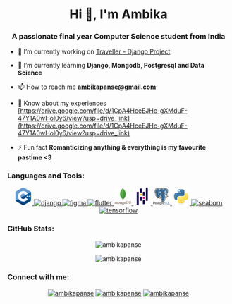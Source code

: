<h1 align="center">Hi 👋, I'm Ambika</h1>
<h3 align="center">A passionate final year Computer Science student from India</h3>

- 🔭 I’m currently working on [Traveller - Django Project](https://github.com/ambikapanse/Traveller/)

- 🌱 I’m currently learning **Django, Mongodb, Postgresql and Data Science**

- 📫 How to reach me **ambikapanse@gmail.com**

- 📄 Know about my experiences [https://drive.google.com/file/d/1CpA4HceEJHc-gXMduF-47Y1A0wHol0y6/view?usp=drive_link](https://drive.google.com/file/d/1CpA4HceEJHc-gXMduF-47Y1A0wHol0y6/view?usp=drive_link)

- ⚡ Fun fact **Romanticizing anything & everything is my favourite pastime <3**


<h3 align="left">Languages and Tools:</h3>
<p align="center"> <a href="https://www.w3schools.com/cpp/" target="_blank" rel="noreferrer"> <img src="https://raw.githubusercontent.com/devicons/devicon/master/icons/cplusplus/cplusplus-original.svg" alt="cplusplus" width="40" height="40"/> </a> <a href="https://www.djangoproject.com/" target="_blank" rel="noreferrer"> <img src="https://cdn.worldvectorlogo.com/logos/django.svg" alt="django" width="40" height="40"/> </a> <a href="https://www.figma.com/" target="_blank" rel="noreferrer"> <img src="https://www.vectorlogo.zone/logos/figma/figma-icon.svg" alt="figma" width="40" height="40"/> </a> <a href="https://flutter.dev" target="_blank" rel="noreferrer"> <img src="https://www.vectorlogo.zone/logos/flutterio/flutterio-icon.svg" alt="flutter" width="40" height="40"/> </a> <a href="https://www.mongodb.com/" target="_blank" rel="noreferrer"> <img src="https://raw.githubusercontent.com/devicons/devicon/master/icons/mongodb/mongodb-original-wordmark.svg" alt="mongodb" width="40" height="40"/> </a> <a href="https://pandas.pydata.org/" target="_blank" rel="noreferrer"> <img src="https://raw.githubusercontent.com/devicons/devicon/2ae2a900d2f041da66e950e4d48052658d850630/icons/pandas/pandas-original.svg" alt="pandas" width="40" height="40"/> </a> <a href="https://www.postgresql.org" target="_blank" rel="noreferrer"> <img src="https://raw.githubusercontent.com/devicons/devicon/master/icons/postgresql/postgresql-original-wordmark.svg" alt="postgresql" width="40" height="40"/> </a> <a href="https://www.python.org" target="_blank" rel="noreferrer"> <img src="https://raw.githubusercontent.com/devicons/devicon/master/icons/python/python-original.svg" alt="python" width="40" height="40"/> </a> <a href="https://seaborn.pydata.org/" target="_blank" rel="noreferrer"> <img src="https://seaborn.pydata.org/_images/logo-mark-lightbg.svg" alt="seaborn" width="40" height="40"/> </a> <a href="https://www.tensorflow.org" target="_blank" rel="noreferrer"> <img src="https://www.vectorlogo.zone/logos/tensorflow/tensorflow-icon.svg" alt="tensorflow" width="40" height="40"/> </a> </p>

<h3 align="left">GitHub Stats:</h3>
<p align="center"><img align="center" src="https://github-readme-stats.vercel.app/api/top-langs/?username=ambikapanse&theme=dark&hide_border=false&include_all_commits=false&count_private=false&layout=compact" alt="ambikapanse" /></p>

<p align="center"><img align="center" src="https://github-readme-streak-stats.herokuapp.com/?user=ambikapanse&theme=dark&hide_border=false" alt="ambikapanse" /></p>
<h3 align="left">Connect with me:</h3>
<p align="center">
<a href="https://linkedin.com/in/ambikapanse" target="blank"><img align="center" src="https://raw.githubusercontent.com/rahuldkjain/github-profile-readme-generator/master/src/images/icons/Social/linked-in-alt.svg" alt="ambikapanse" height="30" width="40" /></a>
<a href="https://instagram.com/ambikapanse" target="blank"><img align="center" src="https://raw.githubusercontent.com/rahuldkjain/github-profile-readme-generator/master/src/images/icons/Social/instagram.svg" alt="ambikapanse" height="30" width="40" /></a>
<a href="https://www.leetcode.com/ambikapanse" target="blank"><img align="center" src="https://raw.githubusercontent.com/rahuldkjain/github-profile-readme-generator/master/src/images/icons/Social/leet-code.svg" alt="ambikapanse" height="30" width="40" /></a>
</p>
